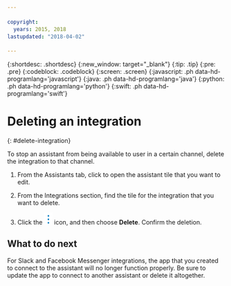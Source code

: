 ```yaml
---

copyright:
  years: 2015, 2018
lastupdated: "2018-04-02"

---
```


{:shortdesc: .shortdesc}
{:new_window: target="_blank"}
{:tip: .tip}
{:pre: .pre}
{:codeblock: .codeblock}
{:screen: .screen}
{:javascript: .ph data-hd-programlang='javascript'}
{:java: .ph data-hd-programlang='java'}
{:python: .ph data-hd-programlang='python'}
{:swift: .ph data-hd-programlang='swift'}

# Deleting an integration
{: #delete-integration}

To stop an assistant from being available to user in a certain channel, delete the integration to that channel.

1.  From the Assistants tab, click to open the assistant tile that you want to edit.

1.  From the Integrations section, find the tile for the integration that you want to delete.

1.  Click the ![open and close list of options](images/kabob-beta.png) icon, and then choose **Delete**. Confirm the deletion.

## What to do next

For Slack and Facebook Messenger integrations, the app that you created to connect to the assistant will no longer function properly. Be sure to update the app to connect to another assistant or delete it altogether.

